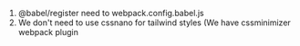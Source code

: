 1. @babel/register need to webpack.config.babel.js
2. We don't need to use cssnano for tailwind styles (We have cssminimizer webpack plugin